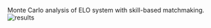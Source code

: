 Monte Carlo analysis of ELO system with skill-based matchmaking.
![results](https://github.com/user-attachments/assets/6b2d846a-d58d-4cc8-b516-c8560a0319f0)
